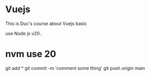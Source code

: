 # Vuejs
This is Duc's course about Vuejs basic 


use Node js v20.*.*

nvm use 20
=========
git add *
git commit -m 'comment some thing'
git push origin main
